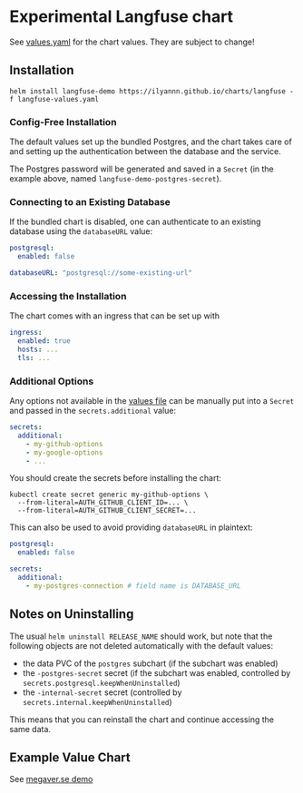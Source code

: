 # Experimental Langfuse chart

See [values.yaml](values.yaml) for the chart values. They are subject to change!

## Installation

```shell
helm install langfuse-demo https://ilyannn.github.io/charts/langfuse -f langfuse-values.yaml
```

### Config-Free Installation

The default values set up the bundled Postgres, and the chart takes care of and setting up
the authentication between the database and the service.

The Postgres password will be generated and saved in a `Secret` (in the example above, named
`langfuse-demo-postgres-secret`).

### Connecting to an Existing Database

If the bundled chart is disabled, one can authenticate to an existing database using the `databaseURL` value:

```yaml
postgresql:
  enabled: false

databaseURL: "postgresql://some-existing-url"
```

### Accessing the Installation

The chart comes with an ingress that can be set up with

```yaml
ingress:
  enabled: true
  hosts: ...
  tls: ...
```

### Additional Options

Any options not available in the [values file](values.yaml) can be manually put into a `Secret` and passed in the `secrets.additional` value:

```yaml
secrets:
  additional:
    - my-github-options
    - my-google-options
    - ...
```

You should create the secrets before installing the chart:

```shell
kubectl create secret generic my-github-options \
  --from-literal=AUTH_GITHUB_CLIENT_ID=... \
  --from-literal=AUTH_GITHUB_CLIENT_SECRET=...
```

This can also be used to avoid providing `databaseURL` in plaintext:

```yaml
postgresql:
  enabled: false

secrets:
  additional:
    - my-postgres-connection # field name is DATABASE_URL
```

## Notes on Uninstalling

The usual `helm uninstall RELEASE_NAME` should work,
but note that the following objects are not deleted automatically with the default values:

- the data PVC of the `postgres` subchart (if the subchart was enabled)
- the `-postgres-secret` secret (if the subchart was enabled, controlled by `secrets.postgresql.keepWhenUninstalled`)
- the `-internal-secret` secret (controlled by `secrets.internal.keepWhenUninstalled`)

This means that you can reinstall the chart and continue accessing the same data.

## Example Value Chart

See [megaver.se demo](https://docs.cluster.megaver.se/cluster/langfuse-demo-values.yaml)
